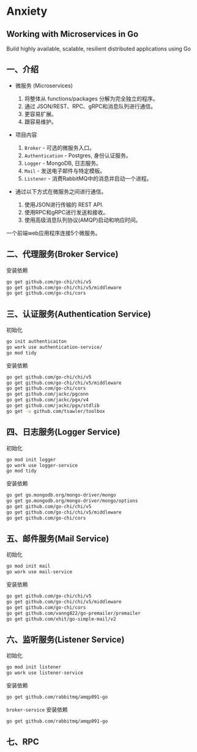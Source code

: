 # Anxiety

Working with Microservices in Go
---
Build highly available, scalable, resilient distributed applications using Go

## 一、介绍

- 微服务 (Microservices)
    1. 将整体从 functions/packages 分解为完全独立的程序。
    2. 通过 JSON/REST、RPC、gRPC和消息队列进行通信。
    3. 更容易扩展。
    4. 跟容易维护。

- 项目内容
    1. `Broker` - 可选的微服务入口。
    2. `Authentication` - Postgres, 身份认证服务。
    3. `Logger` - MongoDB, 日志服务。
    4. `Mail` - 发送电子邮件与特定模板。
    5. `Listener` - 消费RabbitMQ中的消息并启动一个进程。
- 通过以下方式在微服务之间进行通信。
    1. 使用JSON进行传输的 REST API.
    2. 使用RPC和gRPC进行发送和接收。
    4. 使用高级消息队列协议(AMQP)启动和响应时间。

一个前端web应用程序连接5个微服务。

## 二、代理服务(Broker Service)

安装依赖
```bash
go get github.com/go-chi/chi/v5
go get github.com/go-chi/chi/v5/middleware
go get github.com/go-chi/cors
```

## 三、认证服务(Authentication Service)

初始化
```bash
go init authenticaiton
go work use authentication-service/
go mod tidy
```

安装依赖
```bash
go get github.com/go-chi/chi/v5
go get github.com/go-chi/chi/v5/middleware
go get github.com/go-chi/cors
go get github.com/jackc/pgconn
go get github.com/jackc/pgx/v4
go get github.com/jackc/pgx/stdlib
go get -u github.com/tsawler/toolbox
```

## 四、日志服务(Logger Service)

初始化
```bash
go mod init logger
go work use logger-service
go mod tidy
```

安装依赖
```bash
go get go.mongodb.org/mongo-driver/mongo
go get go.mongodb.org/mongo-driver/mongo/options
go get github.com/go-chi/chi/v5
go get github.com/go-chi/chi/v5/middleware
go get github.com/go-chi/cors
```

## 五、邮件服务(Mail Service)

初始化
```bash
go mod init mail
go work use mail-service
```

安装依赖
```bash
go get github.com/go-chi/chi/v5
go get github.com/go-chi/chi/v5/middleware
go get github.com/go-chi/cors
go get github.com/vanng822/go-premailer/premailer
go get github.com/xhit/go-simple-mail/v2
```

## 六、监听服务(Listener Service)

初始化
```bash
go mod init listener
go work use listener-service
```

安装依赖
```bash
go get github.com/rabbitmq/amqp091-go
```

`broker-service` 安装依赖
```bash
go get github.com/rabbitmq/amqp091-go
```

## 七、RPC